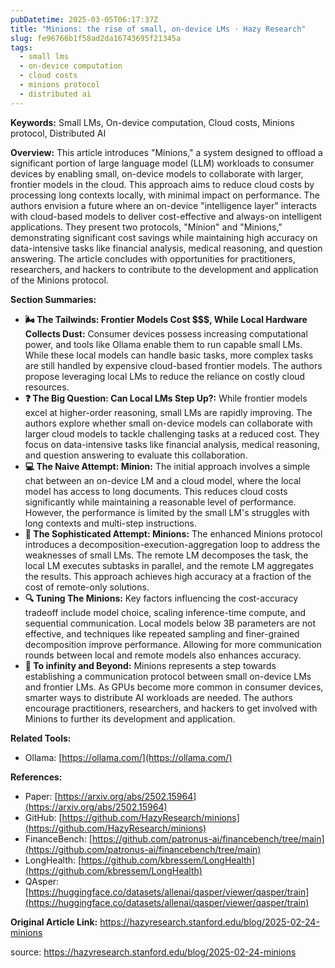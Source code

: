 ```yaml
---
pubDatetime: 2025-03-05T06:17:37Z
title: "Minions: the rise of small, on-device LMs · Hazy Research"
slug: fe96766b1f58ad2da16743695f21345a
tags:
  - small lms
  - on-device computation
  - cloud costs
  - minions protocol
  - distributed ai
---
```


**Keywords:** Small LMs, On-device computation, Cloud costs, Minions protocol, Distributed AI

**Overview:** This article introduces "Minions," a system designed to offload a significant portion of large language model (LLM) workloads to consumer devices by enabling small, on-device models to collaborate with larger, frontier models in the cloud. This approach aims to reduce cloud costs by processing long contexts locally, with minimal impact on performance. The authors envision a future where an on-device "intelligence layer" interacts with cloud-based models to deliver cost-effective and always-on intelligent applications. They present two protocols, "Minion" and "Minions," demonstrating significant cost savings while maintaining high accuracy on data-intensive tasks like financial analysis, medical reasoning, and question answering. The article concludes with opportunities for practitioners, researchers, and hackers to contribute to the development and application of the Minions protocol.

**Section Summaries:**

*   **🌬️ The Tailwinds: Frontier Models Cost $$$, While Local Hardware Collects Dust:** Consumer devices possess increasing computational power, and tools like Ollama enable them to run capable small LMs. While these local models can handle basic tasks, more complex tasks are still handled by expensive cloud-based frontier models. The authors propose leveraging local LMs to reduce the reliance on costly cloud resources.
*   **❓ The Big Question: Can Local LMs Step Up?:** While frontier models excel at higher-order reasoning, small LMs are rapidly improving. The authors explore whether small on-device models can collaborate with larger cloud models to tackle challenging tasks at a reduced cost. They focus on data-intensive tasks like financial analysis, medical reasoning, and question answering to evaluate this collaboration.
*   **💻 The Naive Attempt: Minion:** The initial approach involves a simple chat between an on-device LM and a cloud model, where the local model has access to long documents. This reduces cloud costs significantly while maintaining a reasonable level of performance. However, the performance is limited by the small LM's struggles with long contexts and multi-step instructions.
*   **🎩 The Sophisticated Attempt: Minions:** The enhanced Minions protocol introduces a decomposition-execution-aggregation loop to address the weaknesses of small LMs. The remote LM decomposes the task, the local LM executes subtasks in parallel, and the remote LM aggregates the results. This approach achieves high accuracy at a fraction of the cost of remote-only solutions.
*   **🔍 Tuning The Minions:** Key factors influencing the cost-accuracy tradeoff include model choice, scaling inference-time compute, and sequential communication. Local models below 3B parameters are not effective, and techniques like repeated sampling and finer-grained decomposition improve performance. Allowing for more communication rounds between local and remote models also enhances accuracy.
*   **🚀 To infinity and Beyond:** Minions represents a step towards establishing a communication protocol between small on-device LMs and frontier LMs. As GPUs become more common in consumer devices, smarter ways to distribute AI workloads are needed. The authors encourage practitioners, researchers, and hackers to get involved with Minions to further its development and application.

**Related Tools:**

*   Ollama: [https://ollama.com/](https://ollama.com/)

**References:**

*   Paper: [https://arxiv.org/abs/2502.15964](https://arxiv.org/abs/2502.15964)
*   GitHub: [https://github.com/HazyResearch/minions](https://github.com/HazyResearch/minions)
*   FinanceBench: [https://github.com/patronus-ai/financebench/tree/main](https://github.com/patronus-ai/financebench/tree/main)
*   LongHealth: [https://github.com/kbressem/LongHealth](https://github.com/kbressem/LongHealth)
*   QAsper: [https://huggingface.co/datasets/allenai/qasper/viewer/qasper/train](https://huggingface.co/datasets/allenai/qasper/viewer/qasper/train)

**Original Article Link:** https://hazyresearch.stanford.edu/blog/2025-02-24-minions


source: https://hazyresearch.stanford.edu/blog/2025-02-24-minions